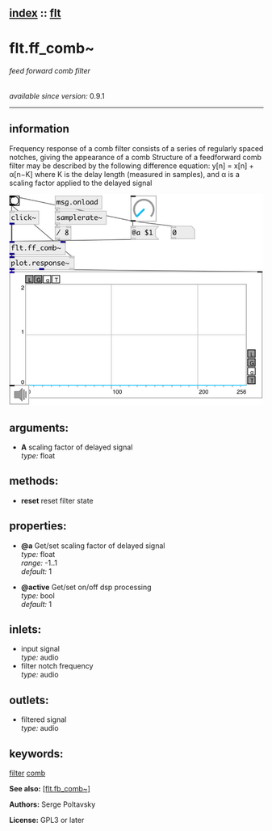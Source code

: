 [index](index.html) :: [flt](category_flt.html)
---

# flt.ff_comb~

###### feed forward comb filter

*available since version:* 0.9.1

---


## information
Frequency response of a comb filter consists of a series of regularly spaced notches, giving the appearance of a comb Structure of a feedforward comb filter may be described by the following difference equation: y[n] = x[n] + α[n−K] where K is the delay length (measured in samples), and α is a scaling factor applied to the delayed signal


[![example](../examples/img/flt.ff_comb~.jpg)](../examples/pd/flt.ff_comb~.pd)



## arguments:

* **A**
scaling factor of delayed signal<br>
_type:_ float<br>



## methods:

* **reset**
reset filter state<br>




## properties:

* **@a** 
Get/set scaling factor of delayed signal<br>
_type:_ float<br>
_range:_ -1..1<br>
_default:_ 1<br>

* **@active** 
Get/set on/off dsp processing<br>
_type:_ bool<br>
_default:_ 1<br>



## inlets:

* input signal<br>
_type:_ audio
* filter notch frequency<br>
_type:_ audio



## outlets:

* filtered signal<br>
_type:_ audio



## keywords:

[filter](keywords/filter.html)
[comb](keywords/comb.html)



**See also:**
[\[flt.fb_comb~\]](flt.fb_comb~.html)




**Authors:** Serge Poltavsky




**License:** GPL3 or later





